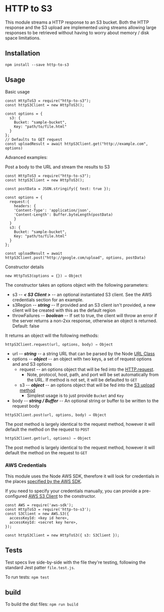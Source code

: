 # HTTP to S3

This module streams a HTTP response to an S3 bucket. Both the HTTP response and the S3 upload are implemented using streams allowing large responses to be retrieved without having to worry about memory / disk space limitations.

## Installation
`npm install --save http-to-s3`

## Usage

Basic usage
```
const HttpToS3 = require("http-to-s3");
const httpS3Client = new HttpToS3();

const options = {
  s3: {
    Bucket: "sample-bucket",
    Key: "path/to/file.html"
  }
};
// Defaults to GET request
const uploadResult = await httpS3Client.get("http://example.com", options)
```

Advanced examples:

Post a body to the URL and stream the results to S3
```
const HttpToS3 = require("http-to-s3");
const httpS3Client = new HttpToS3();

const postData = JSON.stringify({ test: true });

const options = {
  request:{
    headers: {
    'Content-Type': 'application/json',
    'Content-Length': Buffer.byteLength(postData)
    }
  }
  s3: {
    Bucket: "sample-bucket",
    Key: "path/to/file.html"
  }
};

const uploadResult = await httpS3Client.post("http://google.com/upload", options, postData)
```

Constructor details

`new HttpToS3(options = {}) ⇒ Object`

The constructor takes an options object with the following parameters:
* s3 -- ***< S3 Client >*** -- an optional instantiated S3 client. See the AWS credentials section for an example.
* s3Region -- ***string*** -- If provided and an S3 client isn't provided, a new client will be created with this as the default region
* throwFailures -- ***boolean*** -- If set to true, the client will throw an error if the server returns a non-2xx response, otherwise an object is returned. Default: false

It returns an object will the following methods:

`httpS3Client.request(url, options, body) ⇒ Object`
* url -- ***string*** -- a string URL that can be parsed by the Node [URL Class](https://nodejs.org/api/url.html)
* options -- ***object*** -- an object with two keys, a set of request options and and S3 options
  * request -- an options object that will be fed into the [HTTP.request](https://nodejs.org/api/http.html#http_http_request_options_callback).
    * Note, protocol, host, path, and port will be set automatically from the URL. If method is not set, it will be defaulted to `GET`
  * s3 -- ***object*** -- an options object that will be fed into the [S3 upload method](http://docs.aws.amazon.com/AWSJavaScriptSDK/latest/AWS/S3.html#upload-property)
    * Simplest usage is to just provide `Bucket` and `Key`
* body -- ***string /  Buffer*** -- An optional string or buffer to be written to the request body

`httpS3Client.post(url, options, body) ⇒ Object`

The post method is largely identical to the request method, however it will default the method on the request to `POST`

`httpS3Client.get(url, options) ⇒ Object`

The post method is largely identical to the request method, however it will default the method on the request to `GET`


### AWS Credentials
This module uses the Node AWS SDK, therefore it will look for credentials in the places [specified by the AWS SDK](http://docs.aws.amazon.com/AWSJavaScriptSDK/guide/node-configuring.html#Setting_AWS_Credentials).

If you need to specify your credentials manually, you can provide a pre-configured [AWS S3 Client](http://docs.aws.amazon.com/AWSJavaScriptSDK/latest/AWS/S3.html) to the constructor.
```
const AWS = require('aws-sdk');
const HttpToS3 = require('http-to-s3');
const S3Client = new AWS.S3({
  accessKeyId: <key id here>,
  accessKeyId: <secret key here>,
});

const httpS3Client = new HttpToS3({ s3: S3Client });
```


## Tests
Test specs live side-by-side with the file they're testing, following the standard Jest patter `file.test.js`.

To run tests: `npm test`

## build

To build the dist files: `npm run build`
